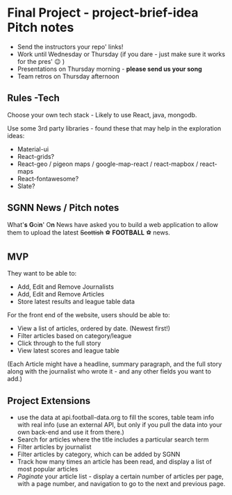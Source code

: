 # Final Project - project-brief-idea Pitch notes


* Send the instructors your repo' links!
* Work until Wednesday or Thursday (if you dare - just make sure it works for the pres' 😉 )
* Presentations on Thursday morning - **please send us your song**
* Team retros on Thursday afternoon

## Rules -Tech


Choose your own tech stack - Likely to use React, java, mongodb.

Use some 3rd party libraries - found these that may help in the exploration ideas:
* Material-ui
* React-grids?
* React-geo  / pigeon maps  / google-map-react / react-mapbox / react-maps
* React-fontawesome?
* Slate?


## SGNN News / Pitch notes

What'**s** **G**oi**n**' O**n** News have asked you to build a web application to allow them to upload the latest ~~Scottish~~ ⚽️ **FOOTBALL** ⚽️ news.

## MVP

They want to be able to:

- Add, Edit and Remove Journalists
- Add, Edit and Remove Articles
- Store latest results and league table data

For the front end of the website, users should be able to:

- View a list of articles, ordered by date. (Newest first!)
- Filter articles based on category/league
- Click through to the full story
- View latest scores and league table

(Each Article might have a headline, summary paragraph, and the full story along with the journalist who wrote it - and any other fields you want to add.)

## Project Extensions

- use the data at api.football-data.org to fill the scores, table team info with real info (use an external API, but only if you pull the data into your own back-end and use it from there.)
- Search for articles where the title includes a particular search term
- Filter articles by journalist
- Filter articles by category, which can be added by SGNN
- Track how many times an article has been read, and display a list of most popular articles
- _Paginate_ your article list - display a certain number of articles per page, with a page number, and navigation to go to the next and previous page.
